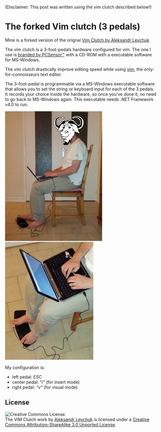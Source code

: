 (Disclaimer: This post was written using the vim clutch described below!)

The forked Vim clutch (3 pedals)
================================

Mine is a forked version of the orignal [Vim Clutch by Aleksandr Levchuk](https://github.com/alevchuk/vim-clutch/blob/master/README.md) 

The vim clutch is a 3-foot-pedals hardware configured for vim. The one I use is [branded by PCSensor™](http://www.pcsensor.com/index.php?_a=viewProd&productId=55) with a CD-ROM with a executable software for MS-Windows.

The vim clutch drastically improve editing speed while using [vim](http://www.vim.org/about.php), the only-for-connoisseurs text editor.

The 3-foot-pedal is programmable via a MS-Windows executable software that allows you to set the string or keyboard input for each of the 3 pedals. It records your choice inside the hardware, so once you've done it, no need to go back to MS-Windows again. This executable needs .NET Framework v4.0 to run.

<img src="https://github.com/ronanguilloux/writings/raw/master/public/vim-clutch-1.jpg" />

<img src="https://github.com/ronanguilloux/writings/raw/master/public/vim-clutch-2.jpg" />

My configuration is:

* left pedal: *ESC*
* center pedal: *"i"* (for insert mode)
* right pedal: *"v"* (for visual mode)

## License ##

<img alt="Creative Commons License"
style="border-width:0" src="http://i.creativecommons.org/l/by-sa/3.0/88x31.png"
 />
 <br /><span xmlns:dct="http://purl.org/dc/terms/" 
 href="http://purl.org/dc/dcmitype/Text" property="dct:title" 
 rel="dct:type">The VIM Clutch work</span> by <a 
 xmlns:cc="http://creativecommons.org/ns#" 
 href="https://github.com/alevchuk/vim-clutch" property="cc:attributionName" 
 rel="cc:attributionURL">Aleksandr Levchuk</a> is licensed under a <a 
 rel="license" href="http://creativecommons.org/licenses/by-sa/3.0/">Creative 
 Commons Attribution-ShareAlike 3.0 Unported License</a>.

